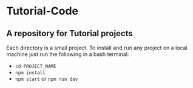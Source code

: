 # Tutorial-Code

## A repository for Tutorial projects

Each directory is a small project. To install and run any project on a local machine just run the following in a bash terminal:

* ```cd PROJECT_NAME```
* ```npm install```
* ```npm start``` or ```npm run dev```
